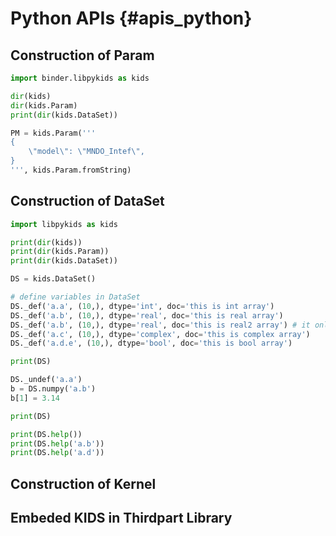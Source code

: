 # Python APIs {#apis_python}

## Construction of Param

```python
import binder.libpykids as kids

dir(kids)
dir(kids.Param)
print(dir(kids.DataSet))

PM = kids.Param('''
{
    \"model\": \"MNDO_Intef\",
}
''', kids.Param.fromString)
```

## Construction of DataSet

```python
import libpykids as kids

print(dir(kids))
print(dir(kids.Param))
print(dir(kids.DataSet))

DS = kids.DataSet()

# define variables in DataSet
DS._def('a.a', (10,), dtype='int', doc='this is int array')
DS._def('a.b', (10,), dtype='real', doc='this is real array')
DS._def('a.b', (10,), dtype='real', doc='this is real2 array') # it only allows to define once
DS._def('a.c', (10,), dtype='complex', doc='this is complex array')
DS._def('a.d.e', (10,), dtype='bool', doc='this is bool array')

print(DS)

DS._undef('a.a')
b = DS.numpy('a.b')
b[1] = 3.14

print(DS)

print(DS.help())
print(DS.help('a.b'))
print(DS.help('a.d'))
```

## Construction of Kernel


## Embeded KIDS in Thirdpart Library



